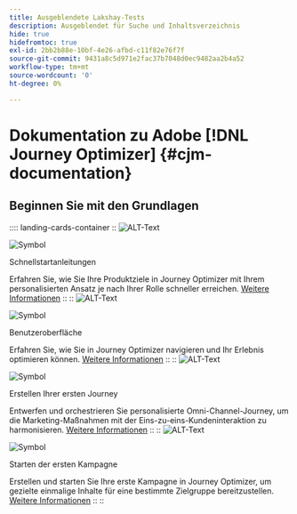 ```yaml
---
title: Ausgeblendete Lakshay-Tests
description: Ausgeblendet für Suche und Inhaltsverzeichnis
hide: true
hidefromtoc: true
exl-id: 2bb2b88e-10bf-4e26-afbd-c11f82e76f7f
source-git-commit: 9431a8c5d971e2fac37b7048d0ec9482aa2b4a52
workflow-type: tm+mt
source-wordcount: '0'
ht-degree: 0%

---
```



# Dokumentation zu Adobe [!DNL Journey Optimizer] {#cjm-documentation}

## Beginnen Sie mit den Grundlagen

:::: landing-cards-container
::
![ALT-Text](https://experienceleague.adobe.com/de/docs/journey-optimizer-v2/using/media_1d834c9bcc356413ce8f04590143dc85613d5851c.png?width=2000&amp;format=webply&amp;optimize=medium)

![Symbol](https://cdn.experienceleague.adobe.com/icons/gears.svg?lang=de)

Schnellstartanleitungen

Erfahren Sie, wie Sie Ihre Produktziele in Journey Optimizer mit Ihrem personalisierten Ansatz je nach Ihrer Rolle schneller erreichen.
[Weitere Informationen](/en/docs/journey-optimizer-v2/using/get-started/quick-start/quick-start)
::
::
![ALT-Text](https://experienceleague.adobe.com/de/docs/journey-optimizer-v2/using/media_151105955ede1eb92ba5369c11699448b5da6e0a0.jpg?width=2000&amp;format=webply&amp;optimize=medium)

![Symbol](https://cdn.experienceleague.adobe.com/icons/gears.svg?lang=de)

Benutzeroberfläche

Erfahren Sie, wie Sie in Journey Optimizer navigieren und Ihr Erlebnis optimieren können.
[Weitere Informationen](/en/docs/journey-optimizer-v2/using/get-started/user-interface)
::
::
![ALT-Text](https://experienceleague.adobe.com/de/docs/journey-optimizer-v2/using/media_1c064a7a4145c59b81d3cbbaf300d9655a7c7c552.jpg?width=2000&amp;format=webply&amp;optimize=medium)

![Symbol](https://cdn.experienceleague.adobe.com/icons/gears.svg?lang=de)

Erstellen Ihrer ersten Journey

Entwerfen und orchestrieren Sie personalisierte Omni-Channel-Journey, um die Marketing-Maßnahmen mit der Eins-zu-eins-Kundeninteraktion zu harmonisieren.
[Weitere Informationen](/en/docs/journey-optimizer-v2/using/journey-management/orchestrate-journeys/create-journey/journey-gs)
::
::
![ALT-Text](https://experienceleague.adobe.com/de/docs/journey-optimizer-v2/using/media_183fe7a108b5121b3795cb3310c5cfaa2a16b737e.jpg?width=2000&amp;format=webply&amp;optimize=medium)

![Symbol](https://cdn.experienceleague.adobe.com/icons/gears.svg?lang=de)

Starten der ersten Kampagne

Erstellen und starten Sie Ihre erste Kampagne in Journey Optimizer, um gezielte einmalige Inhalte für eine bestimmte Zielgruppe bereitzustellen.
[Weitere Informationen](/en/docs/journey-optimizer-v2/using/journey-management/campaigns/standard-campaigns/create-campaign)
::
::
